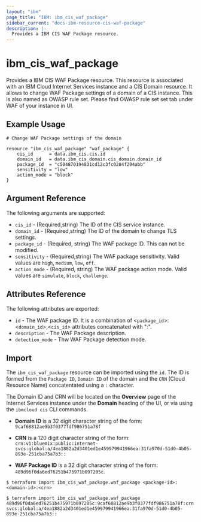 ```yaml
---
layout: "ibm"
page_title: "IBM: ibm_cis_waf_package"
sidebar_current: "docs-ibm-resource-cis-waf-package"
description: |-
  Provides a IBM CIS WAF Package resource.
---
```


# ibm_cis_waf_package

Provides a IBM CIS WAF Package resource. This resource is associated with an IBM Cloud Internet Services instance and a CIS Domain resource. It allows to change WAF Package settings of a domain of a CIS instance. This is also named as OWASP rule set. Please find OWASP rule set set tab under WAF of your instance in UI.

## Example Usage

```hcl
# Change WAF Package settings of the domain

resource "ibm_cis_waf_package" "waf_package" {
	cis_id      = data.ibm_cis.cis.id
	domain_id   = data.ibm_cis_domain.cis_domain.domain_id
	package_id  = "c504870194831cd12c3fc0284f294abb"
	sensitivity = "low"
	action_mode = "block"
}
```

## Argument Reference

The following arguments are supported:

- `cis_id` - (Required,string) The ID of the CIS service instance.
- `domain_id` - (Required,string) The ID of the domain to change TLS settings.
- `package_id` - (Required, string) The WAF package ID. This can not be modified.
- `sensitivity` - (Required,string) The WAF package sensitivity. Valid values are `high`, `medium`, `low`, `off`.
- `action_mode` - (Required, string) The WAF package action mode. Valid values are `simulate`, `block`, `challenge`.

## Attributes Reference

The following attributes are exported:

- `id` - The WAF package ID. It is a combination of <`package_id`>:<`domain_id`>,<`cis_id`> attributes concatenated with ":".
- `description` - The WAF Package description.
- `detection_mode` - Thw WAF Package detection mode.

## Import

The `ibm_cis_waf_package` resource can be imported using the `id`. The ID is formed from the `Package ID`, `Domain ID` of the domain and the `CRN` (Cloud Resource Name) concatentated using a `:` character.

The Domain ID and CRN will be located on the **Overview** page of the Internet Services instance under the **Domain** heading of the UI, or via using the `ibmcloud cis` CLI commands.

- **Domain ID** is a 32 digit character string of the form: `9caf68812ae9b3f0377fdf986751a78f`

- **CRN** is a 120 digit character string of the form: `crn:v1:bluemix:public:internet-svcs:global:a/4ea1882a2d3401ed1e459979941966ea:31fa970d-51d0-4b05-893e-251cba75a7b3::`

- **WAF Package ID** is a 32 digit character string of the form: `489d96f0da6ed76251b475971b097205c`.

```
$ terraform import ibm_cis_waf_package.waf_package <package-id>:<domain-id>:<crn>

$ terraform import ibm_cis_waf_package.waf_package 489d96f0da6ed76251b475971b097205c:9caf68812ae9b3f0377fdf986751a78f:crn:v1:bluemix:public:internet-svcs:global:a/4ea1882a2d3401ed1e459979941966ea:31fa970d-51d0-4b05-893e-251cba75a7b3::
```
